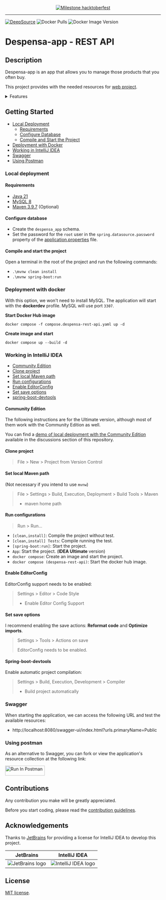 <a href="https://github.com/despensa-app/despensa-rest-api/issues/2">
<div align="center">

![Milestone hacktoberfest][github-milestone-shield]

</div>
</a>

---

[![DeepSource][deepsource-issues-badge]][deepsource-project-url]
![Docker Pulls][docker-pull-shield]
![Docker Image Version][docker-version-shield]

# Despensa-app - REST API

## Description

Despensa-app is an app that allows you to manage those products that you often buy.

This project provides with the needed resources for [web project][github-project-web-url].

<details>
<summary> Features </summary>

- View/Create/Update/Delete lists
- Public lists
- Lists by user (private)
- Add products to the list
- Filter products
- View product information
- Tick off products on a list
- Create a user
- Authentication
- JWT Authorization
- Management (Pending)
- Containerization with docker
- Database versioning with Flyway

</details>

## Getting Started

- [Local Deployment](#local-deployment)
    - [Requirements](#requirements)
    - [Configure Database](#configure-database)
    - [Compile and Start the Project](#compile-and-start-the-project)
- [Deployment with Docker](#deployment-with-docker)
- [Working in IntelliJ IDEA](#working-in-intellij-idea)
- [Swagger](#swagger)
- [Using Postman](#using-postman)

### Local deployment

#### Requirements

* [Java 21][java-temurin-url]
* [MySQL 8][mysql-url]
* [Maven 3.9.7][maven-url] (Optional)

#### Configure database

- Create the `despensa_app` schema.
- Set the password for the `root` user in the `spring.datasource.password`
  property of the [application.properties](../src/main/resources/application.properties) file.

#### Compile and start the project

Open a terminal in the root of the project and run the following commands:

- `.\mvnw clean install`
- `.\mvnw spring-boot:run`

### Deployment with docker

With this option, we won't need to install MySQL. The application will start with the **dockerdev** profile.
MySQL will use port `3307`.

**Start Docker Hub image**

```shell
docker compose -f compose.despensa-rest-api.yaml up -d
```

**Create image and start**

```shell
docker compose up --build -d
```

### Working in IntelliJ IDEA

- [Community Edition](#community-edition)
- [Clone project](#clone-project)
- [Set local Maven path](#set-local-maven-path)
- [Run configurations](#run-configurations)
- [Enable EditorConfig](#enable-editorconfig)
- [Set save options](#set-save-options)
- [spring-boot-devtools](#spring-boot-devtools)

#### Community Edition

The following instructions are for the Ultimate version, although most of them work with the Community Edition as well.

You can find a [demo of local deployment with the Community Edition][github-discussion-url] available in the
discussions section of this repository.

#### Clone project

> File > New > Project from Version Control

#### Set local Maven path

(Not necessary if you intend to use `mvnw`)

> File > Settings > Build, Execution, Deployment > Build Tools > Maven
> - maven home path

#### Run configurations

> Run > Run...

- `[clean,install]`: Compile the project without test.
- `[clean,install] Tests`: Compile running the test.
- `[spring-boot:run]`: Start the project.
- `App`: Start the project. (**IDEA Ultimate** version)
- `docker compose`: Create an image and start the project.
- `docker compose (despensa-rest-api)`: Start the docker hub image.

#### Enable EditorConfig

EditorConfig support needs to be enabled:

> Settings > Editor > Code Style
> - Enable Editor Config Support

#### Set save options

I recommend enabling the save actions: **Reformat code** and **Optimize imports**.

> Settings > Tools > Actions on save
>
> EditorConfig needs to be enabled.

#### Spring-boot-devtools

Enable automatic project compilation:

> Settings > Build, Execution, Development > Compiler
> - Build project automatically

### Swagger

When starting the application, we can access the following URL and test the available resources:

- http://localhost:8080/swagger-ui/index.html?urls.primaryName=Public

### Using postman

As an alternative to Swagger, you can fork or view the application's resource collection at the following link:

[<img src="https://run.pstmn.io/button.svg" alt="Run In Postman" style="width: 128px; height: 32px;">][postman-url]

## Contributions

Any contribution you make will be greatly appreciated.

Before you start coding, please read the [contribution guidelines](../CONTRIBUTING.md).

## Acknowledgements

Thanks to [JetBrains](https://www.jetbrains.com/?from=SoftN%20CMS) for providing a license for IntelliJ IDEA
to develop this project.

| JetBrains                                                                                             | IntelliJ IDEA                                                                                                      |
|-------------------------------------------------------------------------------------------------------|--------------------------------------------------------------------------------------------------------------------|
| ![JetBrains logo](https://resources.jetbrains.com/storage/products/company/brand/logos/jetbrains.svg) | ![IntelliJ IDEA logo](https://resources.jetbrains.com/storage/products/company/brand/logos/IntelliJ_IDEA_icon.svg) |

## License

[MIT license](../LICENSE).


[deepsource-issues-badge]: https://app.deepsource.com/gh/despensa-app/despensa-rest-api.svg/?label=active+issues&show_trend=true&token=UvUyf5Wchx79wdiTOVRyO6RN

[deepsource-project-url]: https://app.deepsource.com/gh/despensa-app/despensa-rest-api/

[docker-pull-shield]: https://img.shields.io/docker/pulls/nmarulo/despensa-app?style=flat-square&link=https%3A%2F%2Fhub.docker.com%2Fr%2Fnmarulo%2Fdespensa-app

[docker-version-shield]: https://img.shields.io/docker/v/nmarulo/despensa-app?sort=date&style=flat-square&label=Docker%20versi%C3%B3n&link=https%3A%2F%2Fhub.docker.com%2Fr%2Fnmarulo%2Fdespensa-app%2Ftags

[github-milestone-shield]: https://img.shields.io/github/milestones/progress/despensa-app/despensa-rest-api/1?style=flat-square

[github-project-web-url]: https://github.com/despensa-app/despensa-web

[java-temurin-url]: https://adoptium.net/es/temurin/releases/?version=21

[mysql-url]: https://dev.mysql.com/downloads/mysql/

[maven-url]: https://dlcdn.apache.org/maven/maven-3/3.9.7/binaries/

[postman-url]: https://app.getpostman.com/run-collection/3462094-24c69e86-2ae0-42da-a1f0-55d411d60ad6?action=collection%2Ffork&source=rip_markdown&collection-url=entityId%3D3462094-24c69e86-2ae0-42da-a1f0-55d411d60ad6%26entityType%3Dcollection%26workspaceId%3Dfaa3b08b-5495-45eb-a53f-5d832821e4f2#?env%5Bdespensa-app%20-%20local%5D=W3sia2V5IjoidXJsIiwidmFsdWUiOiJodHRwOi8vbG9jYWxob3N0OjgwODAvYXBpIiwiZW5hYmxlZCI6dHJ1ZSwic2Vzc2lvblZhbHVlIjoiaHR0cDovL2xvY2FsaG9zdDo4MDgwL2FwaSIsInNlc3Npb25JbmRleCI6MH1d

[github-discussion-url]: https://github.com/despensa-app/despensa-rest-api/discussions/29
